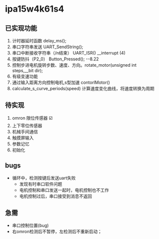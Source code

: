 # ipa15w4k61s4

## 已实现功能

1. 计时器延时函数 delay_ms();
2. 串口字符串发送 UART_SendString();
3. 串口中断接收字符串（/n结束）  UART_ISR() __interrupt (4)
4. 按键防抖（P2_0） Button_Pressed(); --8.22
5. 控制步进电机旋转步数、速度、方向。rotate_motor(unsigned int steps,__bit dir);
6. 有级变速功能
7. 通过输入距离方向控制电机,s型加速 contorlMotor()
8. calculate_s_curve_periods(speed) 计算速度变化曲线，将速度转换为周期

## 待实现

1. omron 限位传感器 ☑️
2. 上下零位传感器
3. 机械手间通信
4. 触摸屏输入
5. 参数记忆
6. 初始化

## bugs

+ 循环中，检测按键后发送uart失败
  + 发现有时串口软件问题
  + 电机控制和串口发送一起时，电机控制也不工作
  + 电机控制过后，串口接受到消息不返回

## 急需

+ 串口控制位置(bug)
+ 右omron检测后不暂停，左检测后不重新启动；
